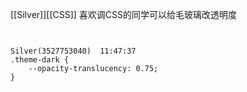[[Silver]][[CSS]]
喜欢调CSS的同学可以给毛玻璃改透明度
```


Silver(3527753040)  11:47:37
.theme-dark {
    --opacity-translucency: 0.75;
}


```

